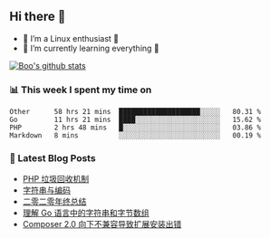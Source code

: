 ## Hi there 👋
* 🔭 I’m a Linux enthusiast 🐧️
* 🏃️ I’m currently learning everything 🏃️

[![Boo's github stats](https://github-readme-stats.vercel.app/api?username=0xAiKang)](https://github.com/anuraghazra/github-readme-stats)

<!-- [![Most Used Langs](https://github-readme-stats.vercel.app/api/top-langs/?username=0xAiKang)](https://github.com/anuraghazra/github-readme-stats) -->

### 📊 This week I spent my time on
<!--START_SECTION:waka-->
```text
Other      58 hrs 21 mins  ████████████████████░░░░░   80.31 % 
Go         11 hrs 21 mins  ████░░░░░░░░░░░░░░░░░░░░░   15.62 % 
PHP        2 hrs 48 mins   █░░░░░░░░░░░░░░░░░░░░░░░░   03.86 % 
Markdown   8 mins          ░░░░░░░░░░░░░░░░░░░░░░░░░   00.19 % 
```
<!--END_SECTION:waka-->

### 📕 Latest Blog Posts
<!-- BLOG-POST-LIST:START -->
- [PHP 垃圾回收机制](https://www.0x2beace.com/php-garbage-collection-mechanism/)
- [字符串与编码](https://www.0x2beace.com/string-and-encoding/)
- [二零二零年终总结](https://www.0x2beace.com/2020-year-end-summary/)
- [理解 Go 语言中的字符串和字节数组](https://www.0x2beace.com/understand-strings-and-byte-arrays-in-Go/)
- [Composer 2.0 向下不兼容导致扩展安装出错](https://www.0x2beace.com/composer-2-0-backward-incompatibility-causes-extension-installation-error/)
<!-- BLOG-POST-LIST:END -->

